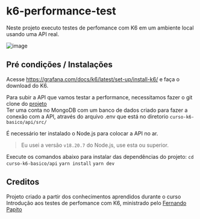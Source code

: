 # k6-performance-test
Neste projeto executo testes de perfomance com K6 em um ambiente local usando uma API real.

![image](https://github.com/user-attachments/assets/b16e9c95-1627-4b5b-9ec0-a81b74dcd3b5)


## Pré condições / Instalações

Acesse https://grafana.com/docs/k6/latest/set-up/install-k6/ e faça o download do K6.

Para subir a API que vamos testar a performance, necessitamos fazer o git clone do [projeto](https://github.com/weareqacademy/curso-k6-basico)      
Ter uma conta no MongoDB com um banco de dados criado para fazer a conexão com a API, através do arquivo .env que está no diretorio `curso-k6-basico/api/src/`

É necessário ter instalado o Node.js para colocar a API no ar.

> Eu usei a versão `v18.20.7` do Node.js, use esta ou superior.

Execute os comandos abaixo para instalar das dependências do projeto:
`cd curso-k6-basico/api`
`yarn install`
`yarn dev`


## Creditos

Projeto criado a partir dos conhecimentos aprendidos durante o curso Introdução aos testes de perfomance com K6, ministrado pelo [Fernando Papito](https://www.udemy.com/user/fernando-papito/)
